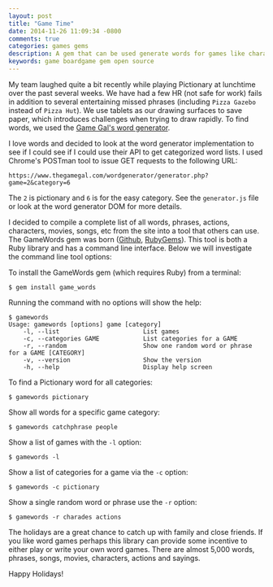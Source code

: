 ```yaml
---
layout: post
title: "Game Time"
date: 2014-11-26 11:09:34 -0800
comments: true
categories: games gems
description: A gem that can be used generate words for games like charades and pictionary
keywords: game boardgame gem open source
---
```


My team laughed quite a bit recently while playing Pictionary at lunchtime over the past several weeks. We have had a few HR (not safe for work) fails in addition to several entertaining missed phrases (including `Pizza Gazebo` instead of `Pizza Hut`). We use tablets as our drawing surfaces to save paper, which introduces challenges when trying to draw rapidly. To find words, we used the [Game Gal's word generator](https://www.thegamegal.com/word-generator/).
 
I love words and decided to look at the word generator implementation to see if I could see if I could use their API to get categorized word lists. I used Chrome's POSTman tool to issue GET requests to the following URL:

<!-- more -->

```
https://www.thegamegal.com/wordgenerator/generator.php?game=2&category=6
```

The `2` is pictionary and `6` is for the easy category. See the `generator.js` file or look at the word generator DOM for more details. 

I decided to compile a complete list of all words, phrases, actions, characters, movies, songs, etc from the site into a tool that others can use. The GameWords gem was born ([Github](https://github.com/nick-aschenbach/game-words), [RubyGems](http://rubygems.org/gems/game_words)). This tool is both a Ruby library and has a command line interface. Below we will investigate the command line tool options:

To install the GameWords gem (which requires Ruby) from a terminal:

```
$ gem install game_words
```

Running the command with no options will show the help:

```
$ gamewords
Usage: gamewords [options] game [category]
    -l, --list                       List games
    -c, --categories GAME            List categories for a GAME
    -r, --random                     Show one random word or phrase for a GAME [CATEGORY]
    -v, --version                    Show the version
    -h, --help                       Display help screen
```

To find a Pictionary word for all categories:

```
$ gamewords pictionary
```

Show all words for a specific game category:

```
$ gamewords catchphrase people
```

Show a list of games with the `-l` option:

```
$ gamewords -l
```

Show a list of categories for a game via the `-c` option:

```
$ gamewords -c pictionary
```

Show a single random word or phrase use the `-r` option:

```
$ gamewords -r charades actions
```

The holidays are a great chance to catch up with family and close friends. If you like word games perhaps this library can provide some incentive to either play or write your own word games. There are almost 5,000 words, phrases, songs, movies, characters, actions and sayings.

Happy Holidays!